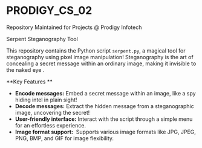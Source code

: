 # PRODIGY_CS_02
Repository Maintained for Projects @ Prodigy Infotech

Serpent Steganography Tool 

This repository contains the Python script `serpent.py`, a magical tool for steganography using pixel image manipulation!  Steganography is the art of concealing a secret message within an ordinary image, making it invisible to the naked eye .

**Key Features **

* **Encode messages:**  Embed a secret message within an image, like a spy hiding intel in plain sight! 
* **Decode messages:**  Extract the hidden message from a steganographic image, uncovering the secret!
* **User-friendly interface:**  Interact with the script through a simple menu for an effortless experience.
* **Image format support:** ️ Supports various image formats like JPG, JPEG, PNG, BMP, and GIF for image flexibility.

